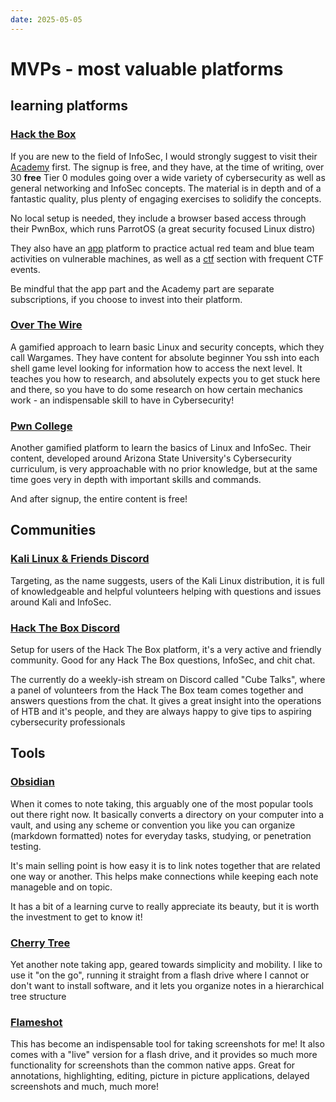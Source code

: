 ```yaml
---
date: 2025-05-05
---
```

# MVPs - most valuable platforms

## learning platforms
### [Hack the Box](https://www.hackthebox.com/)
If you are new to the field of InfoSec, I would strongly suggest to visit their [Academy](https://academy.hackthebox.com/) first. The signup is free, and they have, at the time of writing, over 30 **free** Tier 0 modules going over a wide variety of cybersecurity as well as general networking and InfoSec concepts.
The material is in depth and of a fantastic quality, plus plenty of engaging exercises to solidify the concepts.

No local setup is needed, they include a browser based access through their PwnBox, which runs ParrotOS (a great security focused Linux distro)

They also have an [app](https://app.hackthebox.com/login?redirect=%2Fhome) platform to practice actual red team and blue team activities on vulnerable machines, as well as a [ctf](https://ctf.hackthebox.com/) section with frequent CTF events.

Be mindful that the app part and the Academy part are separate subscriptions, if you choose to invest into their platform.
### [Over The Wire](https://overthewire.org/wargames/)
A gamified approach to learn basic Linux and security concepts, which they call Wargames. They have content for absolute beginner You ssh into each shell game level looking for information how to access the next level.
It teaches you how to research, and absolutely expects you to get stuck here and there, so you have to do some research on how certain mechanics work - an indispensable skill to have in Cybersecurity!
### [Pwn College](https://pwn.college/)
Another gamified platform to learn the basics of Linux and InfoSec.
Their content, developed around Arizona State University's Cybersecurity curriculum, is very approachable with no prior knowledge, but at the same time goes very in depth with important skills and commands. 

And after signup, the entire content is free!
## Communities
### [Kali Linux & Friends Discord](https://discord.gg/KRYqWa3u4P)
Targeting, as the name suggests, users of the Kali Linux distribution, it is full of knowledgeable and helpful volunteers helping with questions and issues around Kali and InfoSec.
### [Hack The Box Discord](https://discord.gg/hackthebox)
Setup for users of the Hack The Box platform, it's a very active and friendly community. Good for any Hack The Box questions, InfoSec, and chit chat.

The currently do a weekly-ish stream on Discord called "Cube Talks", where a panel of volunteers from the Hack The Box team comes together and answers questions from the chat. It gives a great insight into the operations of HTB and it's people, and they are always happy to give tips to aspiring cybersecurity professionals
## Tools
### [Obsidian](https://obsidian.md/)
When it comes to note taking, this arguably one of the most popular tools out there right now. It basically converts a directory on your computer into a vault, and using any scheme or convention you like you can organize (markdown formatted) notes for everyday tasks, studying, or penetration testing.

It's main selling point is how easy it is to link notes together that are related one way or another. This helps make connections while keeping each note manageble and on topic.

It has a bit of a learning curve to really appreciate its beauty, but it is worth the investment to get to know it!
### [Cherry Tree](https://www.giuspen.net/cherrytree/)
Yet another note taking app, geared towards simplicity and mobility. I like to use it "on the go", running it straight from a flash drive where I cannot or don't want to install software, and it lets you organize notes in a hierarchical tree structure
### [Flameshot](https://flameshot.org/)
This has become an indispensable tool for taking screenshots for me! It also comes with a "live" version for a flash drive, and it provides so much more functionality for screenshots than the common native apps.
Great for annotations, highlighting, editing, picture in picture applications, delayed screenshots and much, much more!